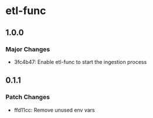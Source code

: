 # etl-func

## 1.0.0

### Major Changes

- 3fc4b47: Enable etl-func to start the ingestion process

## 0.1.1

### Patch Changes

- ffd11cc: Remove unused env vars
